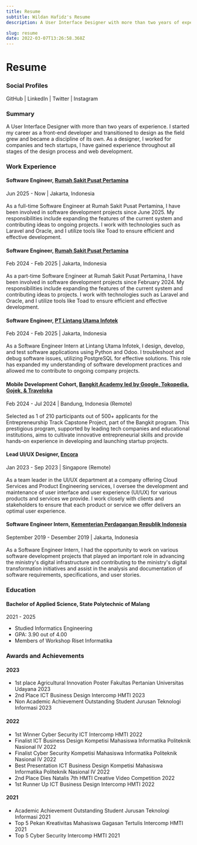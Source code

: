 ```yaml
---
title: Resume
subtitle: Wildan Hafidz's Resume
description: A User Interface Designer with more than two years of experience. I started my career as a front-end developer and transitioned to design as the field grew and became a discipline of its own. As a designer, I worked for companies and tech startups, I have gained experience throughout all stages of the design process and web development.

slug: resume
date: 2022-03-07T13:26:58.368Z
---
```

# Resume

### Social Profiles

<hyperlink to="https://github.com/nikoshaa" external>GitHub</hyperlink> | <hyperlink to="https://linkedin.com/in/wildanhafidz" external>LinkedIn</hyperlink> | <hyperlink to="https://twitter.com/syyhtee" external>Twitter</hyperlink> | <hyperlink to="https://instagram.com/maxtansy" external>Instagram</hyperlink>

### Summary

A User Interface Designer with more than two years of experience. I started my career as a front-end developer and transitioned to design as the field grew and became a discipline of its own. As a designer, I worked for companies and tech startups, I have gained experience throughout all stages of the design process and web development.

### Work Experience

#### Software Engineer, [Rumah Sakit Pusat Pertamina](https://rspp.co.id/)
Jun 2025 - Now | Jakarta, Indonesia
<br><br>
As a full-time Software Engineer at Rumah Sakit Pusat Pertamina, I have been involved in software development projects since June 2025. My responsibilities include expanding the features of the current system and contributing ideas to ongoing projects. I work with technologies such as Laravel and Oracle, and I utilize tools like Toad to ensure efficient and effective development.

#### Software Engineer, [Rumah Sakit Pusat Pertamina](https://rspp.co.id/)
Feb 2024 - Feb 2025 | Jakarta, Indonesia
<br><br>
As a part-time Software Engineer at Rumah Sakit Pusat Pertamina, I have been involved in software development projects since February 2024. My responsibilities include expanding the features of the current system and contributing ideas to projects. I work with technologies such as Laravel and Oracle, and I utilize tools like Toad to ensure efficient and effective development.

#### Software Engineer, [PT Lintang Utama Infotek](https://lui.co.id/)
Feb 2024 - Feb 2025 | Jakarta, Indonesia
<br><br>
As a Software Engineer Intern at Lintang Utama Infotek, I design, develop, and test software applications using Python and Odoo. I troubleshoot and debug software issues, utilizing PostgreSQL for effective solutions. This role has expanded my understanding of software development practices and allowed me to contribute to ongoing company projects.

#### Mobile Development Cohort, [Bangkit Academy led by Google, Tokopedia, Gojek, & Traveloka](https://grow.google/intl/id_id/bangkit/)
Feb 2024 - Jul 2024 | Bandung, Indonesia (Remote)
<br><br>
Selected as 1 of 210 participants out of 500+ applicants for the Entrepreneurship Track Capstone Project, part of the Bangkit program. This prestigious program, supported by leading tech companies and educational institutions, aims to cultivate innovative entrepreneurial skills and provide hands-on experience in developing and launching startup projects.

#### Lead UI/UX Designer, [Encora](https://www.encora.com/)
Jan 2023 - Sep 2023 | Singapore (Remote)
<br><br>
As a team leader in the UI/UX department at a company offering Cloud Services and Product Engineering services, I oversee the development and maintenance of user interface and user experience (UI/UX) for various products and services we provide. I work closely with clients and stakeholders to ensure that each product or service we offer delivers an optimal user experience.

#### Software Engineer Intern, [Kementerian Perdagangan Republik Indonesia](https://www.kemendag.go.id/)

September 2019 - Desember 2019 | Jakarta, Indonesia
<br><br>
As a Software Engineer Intern, I had the opportunity to work on various software development projects that played an important role in advancing the ministry's digital infrastructure and contributing to the ministry's digital transformation initiatives and assist in the analysis and documentation of software requirements, specifications, and user stories.

### Education

#### Bachelor of Applied Science, State Polytechnic of Malang

2021 - 2025

* Studied Informatics Engineering
* GPA: 3.90 out of 4.00
* Members of Workshop Riset Informatika

### Awards and Achievements

#### 2023

* 1st place Agricultural Innovation Poster Fakultas Pertanian Universitas Udayana 2023
* 2nd Place ICT Business Design Intercomp HMTI 2023
* Non Academic Achievement Outstanding Student Jurusan Teknologi Informasi 2023

#### 2022

* 1st Winner Cyber Security ICT Intercomp HMTI 2022
* Finalist ICT Business Design Kompetisi Mahasiswa Informatika Politeknik Nasional IV 2022
* Finalist Cyber Security Kompetisi Mahasiswa Informatika Politeknik Nasional IV 2022
* Best Presentation ICT Business Design Kompetisi Mahasiswa Informatika Politeknik Nasional IV 2022
* 2nd Place Dies Natalis 7th HMTI Creative Video Competition 2022
* 1st Runner Up ICT Business Design Intercomp HMTI 2022

#### 2021

* Academic Achievement Outstanding Student Jurusan Teknologi Informasi 2021
* Top 5 Pekan Kreativitas Mahasiswa Gagasan Tertulis Intercomp HMTI 2021
* Top 5 Cyber Security Intercomp HMTI 2021
